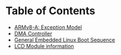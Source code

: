 # Table of Contents
* [ARMv8-A: Exception Model](arm_v8_a_exception_model.md)
* [DMA Controller](dma_controller.md)
* [General Embedded Linux Boot Sequence](boot_process.md)
* [LCD Module information](lcd_module_16_2.md)


